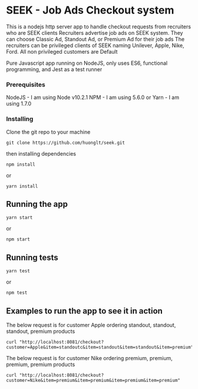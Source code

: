 # SEEK - Job Ads Checkout system
This is a nodejs http server app to handle checkout requests from recruiters who are SEEK clients
Recruiters advertise job ads on SEEK system. They can choose Classic Ad, Standout Ad, or Premium Ad for their job ads
The recruiters can be privileged clients of SEEK naming Unilever, Apple, Nike, Ford. All non privileged customers are Default

Pure Javascript app running on NodeJS, only uses ES6, functional programming, and Jest as a test runner
### Prerequisites
NodeJS - I am using Node v10.2.1
NPM - I am using 5.6.0
or Yarn - I am using 1.7.0

### Installing
Clone the git repo to your machine
```
git clone https://github.com/huonglt/seek.git
```
then installing dependencies
```
npm install
```
or
```
yarn install
```
## Running the app

```
yarn start
```
or
```
npm start
```
## Running tests
```
yarn test
```
or
```
npm test
```
## Examples to run the app to see it in action

The below request is for customer Apple ordering standout, standout, standout, premium products
```
curl "http://localhost:8081/checkout?customer=Apple&item=standoutc&item=standout&item=standout&item=premium"
```
The below request is for customer Nike ordering premium, premium, premium, premium products
```
curl "http://localhost:8081/checkout?customer=Nike&item=premium&item=premium&item=premium&item=premium"
```
